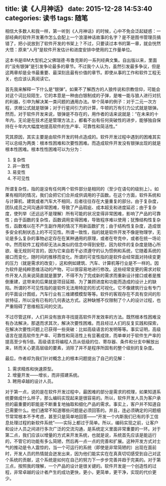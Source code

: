 title: 读《人月神话》
date: 2015-12-28 14:53:40
categories: 读书
tags: 随笔
---
相信大多数人和我一样，第一听到《人月神话》的时候，心中不免会泛起疑惑：一部经典的软件开发著作怎么会配上一个浪漫神话故事的名字？是不是图书管理员搞错了，把小说放到了软件开发的书架上？不过，只要读过本书的第一章，就会恍然大悟：原来“人月”是软件开发估计和进度安排中使用的工作量单位。

这本书是IBM大型机之父佛瑞德·布鲁克斯的一系列经典文集。自出版以来，里面的“没有银弹”是引发争论最多的章节。不过我个人认为，虽然引发最多争议，但是这两章却是全书最重要、最深刻且最有价值的章节。即使从事的工作和软件工程无关，也应该认真阅读它。

首先我来解释一下什么是“银弹”。如果不了解西方的人狼传说和宗教信仰，可能会对这个词比较陌生，它的本意是一种由白银制成的子弹，是唯一能与狼人进行对抗的利器，引申为解决某一类问题的通用办法。举个简单的例子：对于二元一次方程，求根公式就是银弹；对于行星间引力的计算，牛顿的万有引力公式就是银弹。然而，对于软件开发来说，银弹是不存在的，用作者的话来说就是：“在未来的十年内，无论是在技术还是管理方法上，都看不出有任何突破性的进步，能够独自保持在十年内大幅度地提高软件的生产率、可靠性和简洁性。”

究其原因，其实主要是由软件开发的特点造成的。软件开发过程中遇到的困难其实可以总结为两类：根本性困难和次要性困难。而造成软件开发没有银弹出现的就是根本性困难。根本性性困难可以为分为：

1. 复杂性
2. 非一致性
3. 易变性
4. 不可见性

所谓复杂性，指的是没有任何两个软件部分是相同的（至少在语句的级别上）。如果有相同的情况，我们会把它们合并成供调用的子函数。在这个方面，软件系统和与计算机、建筑或者汽车大不相同，后者往往存在大量重复的部分。由于复杂度，团队成员之间沟通非常困难，导致了产品瑕疵、成本超支和进度延迟；由于复杂度，使列举（还远远不是理解）所有可能的状况变得非常困难，影响了产品的可靠性；由于函数的复杂性，函数调用变得困难，导致程序难以使用；犹豫结构性复杂性，函数难以在不产生副作用的情况下用新函数扩充；由于结构性复杂度，造成很多安全机制状态上的不可见性。所谓一致性，指的就是软件开发不像是物理学，无论是多么复杂的事物必定存在在某种通用的原理，或者在夸克中，或者在统一场论中。然而软件工程师却无法从类似的信念中得到安慰，因为软件的复杂度是随心所欲、毫无规则可言的，因为它来自若干必须遵守的认为惯例和系统，它随着系统的接口而变化，随时间的推移而变化。所谓的可变性指的是软件会经常面对持续变更的压力（就是需求的改变），这和例如建筑、汽车、计算机等行业是不一样的。因为软件是纯粹思维活动的产物，可以很容易地进行修改。这些经常变更的需求对软件开发人员来说简直就是噩梦，不得不为了完成新的需求而重新设计接口或者是推倒重建，这带来的后果就是项目延期、为了兼顾进度和功能而造成的设计上的缺陷。所谓的不可见性指的是软件无法用特定的形式可视化。它不像建筑行业有专门的平面设计图纸，汽车行业有三维建模模型等等。软件的客观存在不具有空间的形状特征，所以没有已有的几何表达方式。这种缺憾不仅限制了个人的设计过程，也严重阻碍了思维相互间的交流。

不过尽管这样，人们并没有放弃寻找提高软件开发效率的方法。既然根本性困难没有办法解决，那退而求其次，解决次要性困难。而且经过人们的反复实践和探索，在解决次要性问题上已获得一些突破：比如高级语言的发明等等。事实证明，高级语言在提高软件生产率、可靠性和简洁性上有显著成效，而单单对于软件生产率的提高至少有5倍。高级语言将编程人员从低级的位、寄存器、条件和分支中解放出来，转而关心更高层级的要素，消除了并不是程序所固有的整个级别的复杂度。

最后，作者却为我们针对概念上的根本问题提出了自己的见解：

1.	需求精炼和快速原型。
2.	增量开发——增长，而非搭建系统。
3.	聘用卓越的设计人员。


对于第一点，说的是在软件开发过程中，最困难的部分是需求的梳理，如果知道系统要做成什么样子，那么编码实现起来是很容易的。所以，软件开发人员为客户承担的最重要的职能是不断重复地抽取和细化产品的需求。事实上，客户并不知道自己需要什么。他们通常不知道哪些问题是必须回答的。并且，连必须确定的问题细节常常根本不予考虑，甚至只是简单地回答——“开发一个内斯我们已有的手工信息处理过程的新软件系统”——实际上都过于简单。所以，编码实现之前，让客户和设计人员之间进行多次广泛的交流沟通，是系统定义里面非常重要的一环。对于第二点，我们应该以增量的方式来开发系统，也就是说，系统首先应该是能运行的，不管它的功能有多么简陋，然后再一点一点的完善和扩展。这种开发方式对士气的推动是令人震惊的，当一个可运行的系统（即使是非常简陋的）出现在面前时，开发人员的热情就会迸发出来，因为他们能实实在在真真切切感受到自己对这个系统的贡献，这个系统是如何在自己的努力下一步步完善并趋于完美的。对于第三点，按照我的理解，一个产品的设计是很关键的。软件开发是一个创造性的过程，非常卓越的设计者产生的成功更快，更小，更简单，更干净，实现的代价更少。

